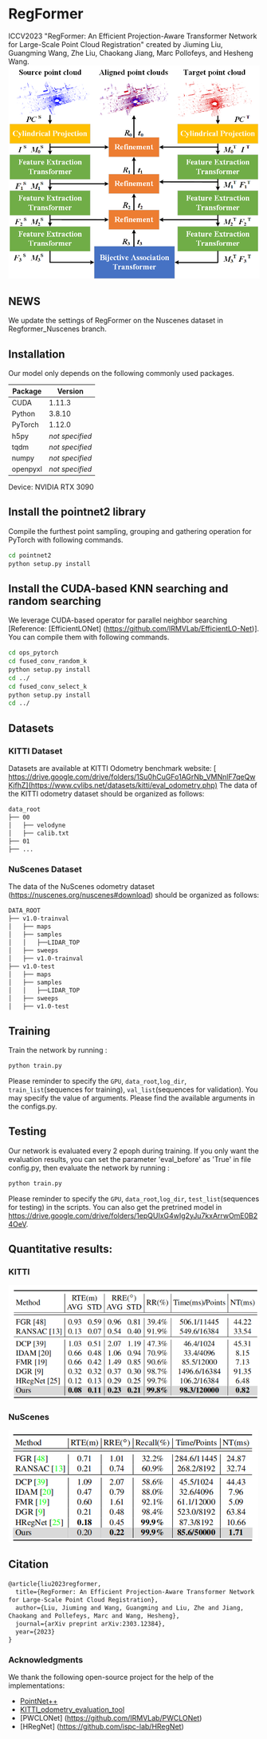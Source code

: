 # RegFormer
ICCV2023 "RegFormer: An Efficient Projection-Aware Transformer Network for Large-Scale Point Cloud Registration" created by Jiuming Liu, Guangming Wang, Zhe Liu, Chaokang Jiang, Marc Pollofeys, and Hesheng Wang.
<img src="pipeline2.png">

## NEWS
We update the settings of RegFormer on the Nuscenes dataset in Regformer_Nuscenes branch.

## Installation
Our model only depends on the following commonly used packages.

| Package      | Version                          |
| ------------ | -------------------------------- |
| CUDA         |  1.11.3                          |
| Python       |  3.8.10                          |
| PyTorch      |  1.12.0                          |
| h5py         | *not specified*                  |
| tqdm         | *not specified*                  |
| numpy        | *not specified*                  |
| openpyxl     | *not specified*                  |

Device: NVIDIA RTX 3090

## Install the pointnet2 library
Compile the furthest point sampling, grouping and gathering operation for PyTorch with following commands. 
```bash
cd pointnet2
python setup.py install
```

## Install the CUDA-based KNN searching and random searching
We leverage CUDA-based operator for parallel neighbor searching [Reference: [EfficientLONet] (https://github.com/IRMVLab/EfficientLO-Net)]. You can compile them with following commands. 
```bash
cd ops_pytorch
cd fused_conv_random_k
python setup.py install
cd ../
cd fused_conv_select_k
python setup.py install
cd ../
```

## Datasets
### KITTI Dataset
Datasets are available at KITTI Odometry benchmark website: [ https://drive.google.com/drive/folders/1Su0hCuGFo1AGrNb_VMNnlF7qeQwKjfhZ](https://www.cvlibs.net/datasets/kitti/eval_odometry.php)
The data of the KITTI odometry dataset should be organized as follows: 

```
data_root
├── 00
│   ├── velodyne
│   ├── calib.txt
├── 01
├── ...
```

### NuScenes Dataset
The data of the NuScenes odometry dataset (https://nuscenes.org/nuscenes#download) should be organized as follows:
```
DATA_ROOT
├── v1.0-trainval
│   ├── maps
│   ├── samples
│   │   ├──LIDAR_TOP
│   ├── sweeps
│   ├── v1.0-trainval
├── v1.0-test
│   ├── maps
│   ├── samples
│   │   ├──LIDAR_TOP
│   ├── sweeps
│   ├── v1.0-test
```

## Training
Train the network by running :
```bash
python train.py 
```
Please reminder to specify the `GPU`, `data_root`,`log_dir`, `train_list`(sequences for training), `val_list`(sequences for validation).
You may specify the value of arguments. Please find the available arguments in the configs.py. 

## Testing
Our network is evaluated every 2 epoph during training. If you only want the evaluation results, you can set the parameter 'eval_before' as 'True' in file config.py, then evaluate the network by running :
```bash
python train.py
```
Please reminder to specify the `GPU`, `data_root`,`log_dir`, `test_list`(sequences for testing) in the scripts.
You can also get the pretrined model in https://drive.google.com/drive/folders/1epQUIxG4wIg2yJu7kxArrwOmE0B24OeV.

## Quantitative results:
### KITTI 
<img src="KITTI.png">

### NuScenes
<img src="nuscenes.png">

## Citation
```
@article{liu2023regformer,
  title={RegFormer: An Efficient Projection-Aware Transformer Network for Large-Scale Point Cloud Registration},
  author={Liu, Jiuming and Wang, Guangming and Liu, Zhe and Jiang, Chaokang and Pollefeys, Marc and Wang, Hesheng},
  journal={arXiv preprint arXiv:2303.12384},
  year={2023}
}
```
### Acknowledgments
We thank the following open-source project for the help of the implementations:
- [PointNet++](https://github.com/charlesq34/pointnet2) 
- [KITTI_odometry_evaluation_tool](https://github.com/LeoQLi/KITTI_odometry_evaluation_tool) 
- [PWCLONet] (https://github.com/IRMVLab/PWCLONet)
- [HRegNet] (https://github.com/ispc-lab/HRegNet)
